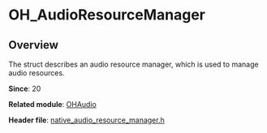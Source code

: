 # OH_AudioResourceManager

## Overview

The struct describes an audio resource manager, which is used to manage audio resources.

**Since**: 20

**Related module**: [OHAudio](capi-ohaudio.md)

**Header file**: [native_audio_resource_manager.h](capi-native-audio-resource-manager-h.md)
